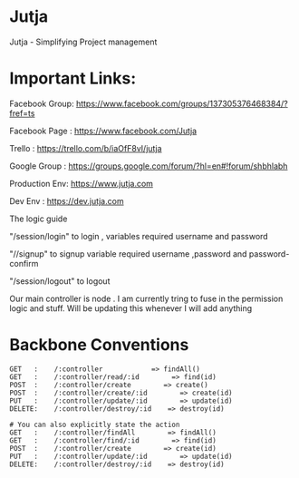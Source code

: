 Jutja
====

Jutja - Simplifying Project management



Important Links:
===============

Facebook Group: https://www.facebook.com/groups/137305376468384/?fref=ts

Facebook Page : https://www.facebook.com/Jutja

Trello        : https://trello.com/b/iaOfF8vI/jutja

Google Group  : https://groups.google.com/forum/?hl=en#!forum/shbhlabh

Production Env: https://www.jutja.com

Dev Env       : https://dev.jutja.com

The logic guide

"/session/login" to login , variables required username and password

"//signup" to signup variable required username ,password and password-confirm 

"/session/logout" to logout 

Our main controller is node . I am currently tring to fuse in the permission logic and stuff. Will be updating this whenever I will add anything

 # Backbone Conventions
    GET   :    /:controller            => findAll()
    GET   :    /:controller/read/:id        => find(id)
    POST  :    /:controller/create        => create()
    POST  :    /:controller/create/:id        => create(id)
    PUT   :    /:controller/update/:id        => update(id)
    DELETE:    /:controller/destroy/:id    => destroy(id)

    # You can also explicitly state the action
    GET   :    /:controller/findAll        => findAll()
    GET   :    /:controller/find/:id        => find(id)
    POST  :    /:controller/create        => create(id)
    PUT   :    /:controller/update/:id        => update(id)
    DELETE:    /:controller/destroy/:id    => destroy(id)
